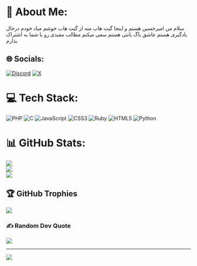 # 💫 About Me:
سلام من امیرحسین هستم و اینجا گیت هاب منه از گیت هاب خوشم میاد خودم درحال یادگیری هستم عاشق باگ بانتی هستم سعی میکنم مظالب مفیدی رو با شما به اشتراک بذارم

## 🌐 Socials:
[![Discord](https://img.shields.io/badge/Discord-%237289DA.svg?logo=discord&logoColor=white)](https://discord.gg/luca_wq33) [![X](https://img.shields.io/badge/X-black.svg?logo=X&logoColor=white)](https://x.com/@LucaWq33) 

# 💻 Tech Stack:
![PHP](https://img.shields.io/badge/php-%23777BB4.svg?style=for-the-badge&logo=php&logoColor=white) ![C](https://img.shields.io/badge/c-%2300599C.svg?style=for-the-badge&logo=c&logoColor=white) ![JavaScript](https://img.shields.io/badge/javascript-%23323330.svg?style=for-the-badge&logo=javascript&logoColor=%23F7DF1E) ![CSS3](https://img.shields.io/badge/css3-%231572B6.svg?style=for-the-badge&logo=css3&logoColor=white) ![Ruby](https://img.shields.io/badge/ruby-%23CC342D.svg?style=for-the-badge&logo=ruby&logoColor=white) ![HTML5](https://img.shields.io/badge/html5-%23E34F26.svg?style=for-the-badge&logo=html5&logoColor=white) ![Python](https://img.shields.io/badge/python-3670A0?style=for-the-badge&logo=python&logoColor=ffdd54)
# 📊 GitHub Stats:
![](https://github-readme-stats.vercel.app/api?username=Luca-Sec33&theme=onedark&hide_border=false&include_all_commits=false&count_private=false)<br/>
![](https://github-readme-streak-stats.herokuapp.com/?user=Luca-Sec33&theme=onedark&hide_border=false)<br/>
![](https://github-readme-stats.vercel.app/api/top-langs/?username=Luca-Sec33&theme=onedark&hide_border=false&include_all_commits=false&count_private=false&layout=compact)

## 🏆 GitHub Trophies
![](https://github-profile-trophy.vercel.app/?username=Luca-Sec33&theme=dracula&no-frame=false&no-bg=true&margin-w=4)

### ✍️ Random Dev Quote
![](https://quotes-github-readme.vercel.app/api?type=horizontal&theme=dark)

---
[![](https://visitcount.itsvg.in/api?id=Luca-Sec33&icon=0&color=0)](https://visitcount.itsvg.in)

